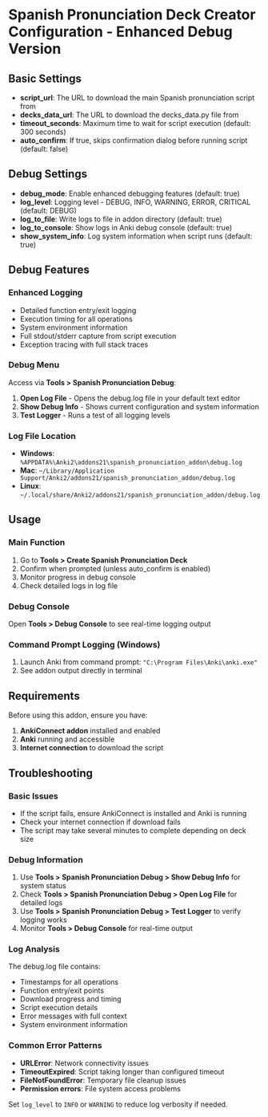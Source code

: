 # Spanish Pronunciation Deck Creator Configuration - Enhanced Debug Version

## Basic Settings

- **script_url**: The URL to download the main Spanish pronunciation script from
- **decks_data_url**: The URL to download the decks_data.py file from
- **timeout_seconds**: Maximum time to wait for script execution (default: 300 seconds)
- **auto_confirm**: If true, skips confirmation dialog before running script (default: false)

## Debug Settings

- **debug_mode**: Enable enhanced debugging features (default: true)
- **log_level**: Logging level - DEBUG, INFO, WARNING, ERROR, CRITICAL (default: DEBUG)
- **log_to_file**: Write logs to file in addon directory (default: true)
- **log_to_console**: Show logs in Anki debug console (default: true)
- **show_system_info**: Log system information when script runs (default: true)

## Debug Features

### Enhanced Logging
- Detailed function entry/exit logging
- Execution timing for all operations
- System environment information
- Full stdout/stderr capture from script execution
- Exception tracing with full stack traces

### Debug Menu
Access via **Tools > Spanish Pronunciation Debug**:

1. **Open Log File** - Opens the debug.log file in your default text editor
2. **Show Debug Info** - Shows current configuration and system information
3. **Test Logger** - Runs a test of all logging levels

### Log File Location
- **Windows**: `%APPDATA%\Anki2\addons21\spanish_pronunciation_addon\debug.log`
- **Mac**: `~/Library/Application Support/Anki2/addons21/spanish_pronunciation_addon/debug.log`
- **Linux**: `~/.local/share/Anki2/addons21/spanish_pronunciation_addon/debug.log`

## Usage

### Main Function
1. Go to **Tools > Create Spanish Pronunciation Deck**
2. Confirm when prompted (unless auto_confirm is enabled)
3. Monitor progress in debug console
4. Check detailed logs in log file

### Debug Console
Open **Tools > Debug Console** to see real-time logging output

### Command Prompt Logging (Windows)
1. Launch Anki from command prompt: `"C:\Program Files\Anki\anki.exe"`
2. See addon output directly in terminal

## Requirements

Before using this addon, ensure you have:

1. **AnkiConnect addon** installed and enabled
2. **Anki** running and accessible
3. **Internet connection** to download the script

## Troubleshooting

### Basic Issues
- If the script fails, ensure AnkiConnect is installed and Anki is running
- Check your internet connection if download fails
- The script may take several minutes to complete depending on deck size

### Debug Information
1. Use **Tools > Spanish Pronunciation Debug > Show Debug Info** for system status
2. Check **Tools > Spanish Pronunciation Debug > Open Log File** for detailed logs
3. Use **Tools > Spanish Pronunciation Debug > Test Logger** to verify logging works
4. Monitor **Tools > Debug Console** for real-time output

### Log Analysis
The debug.log file contains:
- Timestamps for all operations
- Function entry/exit points
- Download progress and timing
- Script execution details
- Error messages with full context
- System environment information

### Common Error Patterns
- **URLError**: Network connectivity issues
- **TimeoutExpired**: Script taking longer than configured timeout
- **FileNotFoundError**: Temporary file cleanup issues
- **Permission errors**: File system access problems

Set `log_level` to `INFO` or `WARNING` to reduce log verbosity if needed.